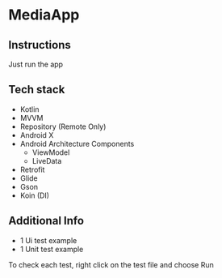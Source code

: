 # MediaApp

## Instructions
Just run the app

## Tech stack
* Kotlin
* MVVM
* Repository (Remote Only)
* Android X
* Android Architecture Components
    * ViewModel
    * LiveData
* Retrofit
* Glide
* Gson
* Koin (DI)

## Additional Info
* 1 Ui test example
* 1 Unit test example

To check each test, right click on the test file and choose Run 

